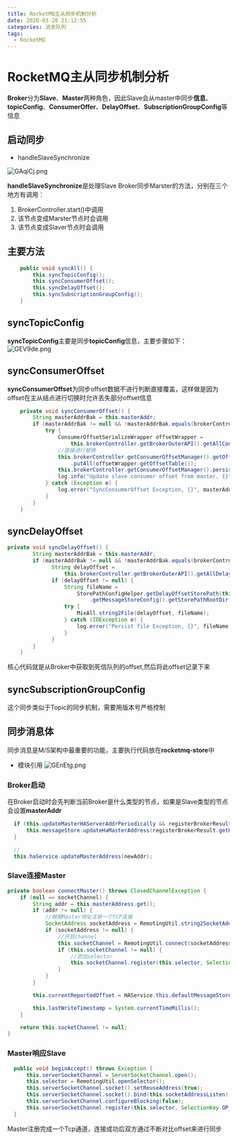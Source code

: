 ```yaml
---
title: RocketMQ主从同步机制分析
date: 2020-03-28 21:12:55
categories: 消息队列
tags:
  - RocketMQ
---
```


# RocketMQ主从同步机制分析

**Broker**分为**Slave**、**Master**两种角色，因此Slave会从master中同步**信息**、**topicConfig**、**ConsumerOffer**、**DelayOffset**、**SubscriptionGroupConfig**等信息

## 启动同步

- handleSlaveSynchronize

![GAqiCj.png](https://s1.ax1x.com/2020/03/28/GAqiCj.png)

**handleSlaveSynchronize**是处理Slave Broker同步Marster的方法，分别在三个地方有调用：
1. BrokerController.start()中调用
2. 该节点变成Marster节点时会调用
3. 该节点变成Slaver节点时会调用

## 主要方法

```java
    public void syncAll() {
        this.syncTopicConfig();
        this.syncConsumerOffset();
        this.syncDelayOffset();
        this.syncSubscriptionGroupConfig();
    }
```

## syncTopicConfig

**syncTopicConfig**主要是同步**topicConfig**信息，主要步骤如下：
![GEV9de.png](https://s1.ax1x.com/2020/03/28/GEV9de.png)

## syncConsumerOffset
**syncConsumerOffset**为同步offset数据不进行判断直接覆盖，这样做是因为offset在主从结点进行切换时允许丢失部分offset信息

```java
    private void syncConsumerOffset() {
        String masterAddrBak = this.masterAddr;
        if (masterAddrBak != null && !masterAddrBak.equals(brokerController.getBrokerAddr())) {
            try {
                ConsumerOffsetSerializeWrapper offsetWrapper =
                    this.brokerController.getBrokerOuterAPI().getAllConsumerOffset(masterAddrBak);
                //直接进行替换
                this.brokerController.getConsumerOffsetManager().getOffsetTable()
                    .putAll(offsetWrapper.getOffsetTable());
                this.brokerController.getConsumerOffsetManager().persist();
                log.info("Update slave consumer offset from master, {}", masterAddrBak);
            } catch (Exception e) {
                log.error("SyncConsumerOffset Exception, {}", masterAddrBak, e);
            }
        }
    }
```

## syncDelayOffset

```java
private void syncDelayOffset() {
        String masterAddrBak = this.masterAddr;
        if (masterAddrBak != null && !masterAddrBak.equals(brokerController.getBrokerAddr())) {
              String delayOffset =
                  this.brokerController.getBrokerOuterAPI().getAllDelayOffset(masterAddrBak);
              if (delayOffset != null) {
                  String fileName =
                      StorePathConfigHelper.getDelayOffsetStorePath(this.brokerController
                          .getMessageStoreConfig().getStorePathRootDir());
                  try {
                      MixAll.string2File(delayOffset, fileName);
                  } catch (IOException e) {
                      log.error("Persist file Exception, {}", fileName, e);
                  }
              }
        }
    }

```

核心代码就是从Broker中获取到死信队列的offset,然后将此offset记录下来

## syncSubscriptionGroupConfig

这个同步类似于Topic的同步机制，需要用版本号严格控制

## 同步消息体

同步消息是M/S架构中最重要的功能，主要执行代码放在**rocketmq-store**中

- 模块引用
![GEnEtg.png](https://s1.ax1x.com/2020/03/29/GEnEtg.png)

### Broker启动
在Broker启动时会先判断当前Broker是什么类型的节点，如果是Slave类型的节点会设置**masterAddr**

```java
  if (this.updateMasterHAServerAddrPeriodically && registerBrokerResult.getHaServerAddr() != null) {
      this.messageStore.updateHaMasterAddress(registerBrokerResult.getHaServerAddr());
  }

  //
  this.haService.updateMasterAddress(newAddr);

```

### Slave连接Master

```java
private boolean connectMaster() throws ClosedChannelException {
    if (null == socketChannel) {
        String addr = this.masterAddress.get();
        if (addr != null) {
            //根据Master地址注册一个TCP连接
            SocketAddress socketAddress = RemotingUtil.string2SocketAddress(addr);
            if (socketAddress != null) {
                //开启channel
                this.socketChannel = RemotingUtil.connect(socketAddress);
                if (this.socketChannel != null) {
                    //添加selector
                    this.socketChannel.register(this.selector, SelectionKey.OP_READ);
                }
            }
        }

        this.currentReportedOffset = HAService.this.defaultMessageStore.getMaxPhyOffset();

        this.lastWriteTimestamp = System.currentTimeMillis();
    }

    return this.socketChannel != null;
}

```

### Master响应Slave

```java
  public void beginAccept() throws Exception {
      this.serverSocketChannel = ServerSocketChannel.open();
      this.selector = RemotingUtil.openSelector();
      this.serverSocketChannel.socket().setReuseAddress(true);
      this.serverSocketChannel.socket().bind(this.socketAddressListen);
      this.serverSocketChannel.configureBlocking(false);
      this.serverSocketChannel.register(this.selector, SelectionKey.OP_ACCEPT);
  }
```

Master注册完成一个Tcp通道，连接成功后双方通过不断对比offset来进行同步



